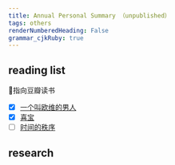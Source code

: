 ```yaml
---
title: Annual Personal Summary （unpublished）
tags: others
renderNumberedHeading: False
grammar_cjkRuby: true
---
```


## reading list
🔗指向豆瓣读书
- [x] [一个叫欧维的男人](https://book.douban.com/subject/33436278/)
- [x] [喜宝](https://book.douban.com/subject/1051797/)
- [ ]  [时间的秩序](https://book.douban.com/subject/33424487/)

## research 
 
